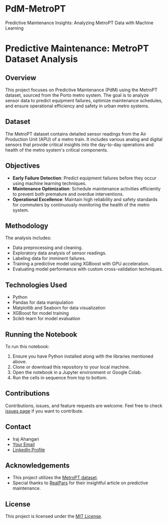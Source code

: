 # PdM-MetroPT
Predictive Maintenance Insights: Analyzing MetroPT Data with Machine Learning

# Predictive Maintenance: MetroPT Dataset Analysis

## Overview
This project focuses on Predictive Maintenance (PdM) using the MetroPT dataset, sourced from the Porto metro system. The goal is to analyze sensor data to predict equipment failures, optimize maintenance schedules, and ensure operational efficiency and safety in urban metro systems.

## Dataset
The MetroPT dataset contains detailed sensor readings from the Air Production Unit (APU) of a metro train. It includes various analog and digital sensors that provide critical insights into the day-to-day operations and health of the metro system's critical components.

## Objectives
- **Early Failure Detection**: Predict equipment failures before they occur using machine learning techniques.
- **Maintenance Optimization**: Schedule maintenance activities efficiently to prevent both premature and overdue interventions.
- **Operational Excellence**: Maintain high reliability and safety standards for commuters by continuously monitoring the health of the metro system.

## Methodology
The analysis includes:
- Data preprocessing and cleaning.
- Exploratory data analysis of sensor readings.
- Labeling data for imminent failures.
- Training a predictive model using XGBoost with GPU acceleration.
- Evaluating model performance with custom cross-validation techniques.

## Technologies Used
- Python
- Pandas for data manipulation
- Matplotlib and Seaborn for data visualization
- XGBoost for model training
- Scikit-learn for model evaluation

## Running the Notebook
To run this notebook:
1. Ensure you have Python installed along with the libraries mentioned above.
2. Clone or download this repository to your local machine.
3. Open the notebook in a Jupyter environment or Google Colab.
4. Run the cells in sequence from top to bottom.

## Contributions
Contributions, issues, and feature requests are welcome. Feel free to check [issues page](<GitHub issue link>) if you want to contribute.

## Contact
- Iraj Ahangari
- [Your Email](ahangarii@gmail.com)
- [LinkedIn Profile](<https://www.linkedin.com/in/ahangarii/>)

## Acknowledgements
- This project utilizes the [MetroPT dataset](<Dataset URL>).
- Special thanks to [RealPars](https://www.realpars.com/blog/predictive-maintenance) for their insightful article on predictive maintenance.

## License
This project is licensed under the [MIT License](<License URL>).
